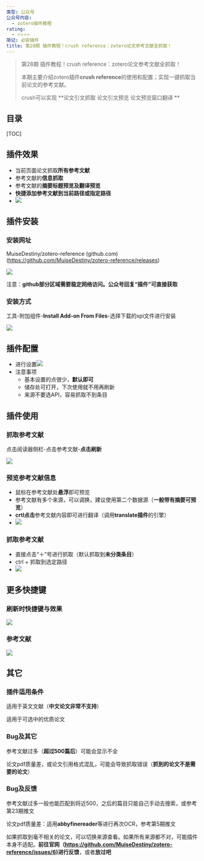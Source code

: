 ```yaml
---
类型: 公众号
公众号内容:
  - zotero插件教程
rating:
  - ⭐⭐⭐⭐
简记: 必安插件
title: 第28期 插件教程！crush reference：zotero论文参考文献全抓取！
---
```


> 第28期 插件教程！crush reference：zotero论文参考文献全抓取！
> 
> 本期主要介绍zotero插件**crush reference**的使用和配置；实现一键抓取当前论文的参考文献。
> 
> crush可以实现 **论文引文抓取 论文引文预览 论文预览窗口翻译 **

## 目录

[TOC]

## 插件效果

- 当前页面论文抓取**所有参考文献**
- 参考文献的**信息抓取**
- 参考文献的**摘要标题预览及翻译预览**
- **快捷添加参考文献到当前路径或指定路径**
- ![](https://pic-go-42.oss-cn-guangzhou.aliyuncs.com/img/GIF%202023-12-10%2012-10-21.gif)

## 插件安装

### 安装网址

MuiseDestiny/zotero-reference (github.com)(https://github.com/MuiseDestiny/zotero-reference/releases)

![](https://pic-go-42.oss-cn-guangzhou.aliyuncs.com/img/20231210121641.png)

注意：**github部分区域需要稳定网络访问。公众号回复“插件”可直接获取**

### 安装方式

工具-附加组件-**Install Add-on From Files**-选择下载的xpi文件进行安装

![](https://pic-go-42.oss-cn-guangzhou.aliyuncs.com/img/20231210124700.png)

## 插件配置

- 进行设置![](https://pic-go-42.oss-cn-guangzhou.aliyuncs.com/img/20231210122321.png)
- 注意事项
	- 基本设置的点很少，**默认即可**
	- 储存处可打开，下次使用就不用再刷新
	- 来源不要选API，容易抓取不到条目

## 插件使用

### 抓取参考文献

点击阅读器侧栏-点击参考文献-**点击刷新**

![](https://pic-go-42.oss-cn-guangzhou.aliyuncs.com/img/GIF%202023-12-10%2012-25-08.gif)

### 预览参考文献信息

- 鼠标在参考文献处**悬浮**即可预览
- 参考文献有多个来源，可以调换，建议使用第二个数据源（**一般带有摘要可预览**）
- **crtl点击**参考文献内容即可进行翻译（调用**translate插件**的引擎）
- ![](https://pic-go-42.oss-cn-guangzhou.aliyuncs.com/img/GIF%202023-12-10%2012-29-26.gif)

### 抓取参考文献

- 直接点击“＋”号进行抓取（默认抓取到**未分类条目**）
- ctrl + 抓取到选定路径
- ![](https://pic-go-42.oss-cn-guangzhou.aliyuncs.com/img/GIF%202023-12-10%2012-33-39.gif)

## 更多快捷键

### 刷新时快捷键与效果

![](https://pic-go-42.oss-cn-guangzhou.aliyuncs.com/img/20231210143733.png)

### 参考文献

![](https://pic-go-42.oss-cn-guangzhou.aliyuncs.com/img/20231210143753.png)

## 其它

### 插件适用条件

适用于英文文献（**中文论文非常不支持**）

适用于可选中的优质论文

### Bug及其它

参考文献过多（**超过500篇后**）可能会显示不全

论文pdf质量差，或论文引用格式混乱，可能会导致抓取错误（**抓到的论文不是需要的论文**）

### Bug及反馈

参考文献过多一般也能匹配到将近500，之后的篇目只能自己手动去搜索，或参考第23期推文

论文pdf质量差：适用**abbyfinereader**等进行再次OCR，参考第5期推文

如果抓取到毫不相关的论文，可以切换来源查看。如果所有来源都不对，可能插件本身不适配。**前往官网（https://github.com/MuiseDestiny/zotero-reference/issues/6)进行反馈**，或者**放过吧**
